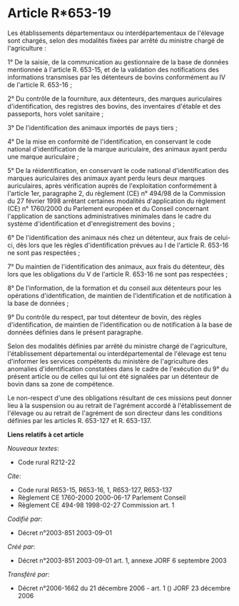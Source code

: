# Article R*653-19

Les établissements départementaux ou interdépartementaux de l'élevage sont chargés, selon des modalités fixées par arrêté du
ministre chargé de l'agriculture :

1° De la saisie, de la communication au gestionnaire de la base de données mentionnée à l'article R. 653-15, et de la
validation des notifications des informations transmises par les détenteurs de bovins conformément au IV de l'article R.
653-16 ;

2° Du contrôle de la fourniture, aux détenteurs, des marques auriculaires d'identification, des registres des bovins, des
inventaires d'étable et des passeports, hors volet sanitaire ;

3° De l'identification des animaux importés de pays tiers ;

4° De la mise en conformité de l'identification, en conservant le code national d'identification de la marque auriculaire,
des animaux ayant perdu une marque auriculaire ;

5° De la réidentification, en conservant le code national d'identification des marques auriculaires des animaux ayant perdu
leurs deux marques auriculaires, après vérification auprès de l'exploitation conformément à l'article 1er, paragraphe 2, du
règlement (CE) n° 494/98 de la Commission du 27 février 1998 arrêtant certaines modalités d'application du règlement (CE) n°
1760/2000 du Parlement européen et du Conseil concernant l'application de sanctions administratives minimales dans le cadre
du système d'identification et d'enregistrement des bovins ;

6° De l'identification des animaux nés chez un détenteur, aux frais de celui-ci, dès lors que les règles d'identification
prévues au I de l'article R. 653-16 ne sont pas respectées ;

7° Du maintien de l'identification des animaux, aux frais du détenteur, dès lors que les obligations du V de l'article R.
653-16 ne sont pas respectées ;

8° De l'information, de la formation et du conseil aux détenteurs pour les opérations d'identification, de maintien de
l'identification et de notification à la base de données ;

9° Du contrôle du respect, par tout détenteur de bovin, des règles d'identification, de maintien de l'identification ou de
notification à la base de données définies dans le présent paragraphe.

Selon des modalités définies par arrêté du ministre chargé de l'agriculture, l'établissement départemental ou
interdépartemental de l'élevage est tenu d'informer les services compétents du ministère de l'agriculture des anomalies
d'identification constatées dans le cadre de l'exécution du 9° du présent article ou de celles qui lui ont été signalées par
un détenteur de bovin dans sa zone de compétence.

Le non-respect d'une des obligations résultant de ces missions peut donner lieu à la suspension ou au retrait de l'agrément
accordé à l'établissement de l'élevage ou au retrait de l'agrément de son directeur dans les conditions définies par les
articles R. 653-127 et R. 653-137.

**Liens relatifs à cet article**

_Nouveaux textes_:

  - Code rural R212-22

_Cite_:

  - Code rural R653-15, R653-16, 1, R653-127, R653-137
  - Règlement CE 1760-2000 2000-06-17 Parlement Conseil
  - Règlement CE 494-98 1998-02-27 Commission art. 1

_Codifié par_:

  - Décret n°2003-851 2003-09-01

_Créé par_:

  - Décret n°2003-851 2003-09-01 art. 1, annexe JORF 6 septembre 2003

_Transféré par_:

  - Décret n°2006-1662 du 21 décembre 2006 - art. 1 () JORF 23 décembre 2006
